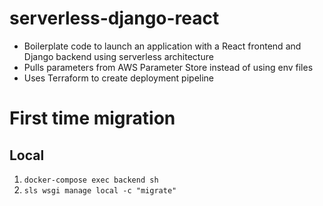 # serverless-django-react

- Boilerplate code to launch an application with a React frontend and Django backend using serverless architecture
- Pulls parameters from AWS Parameter Store instead of using env files
- Uses Terraform to create deployment pipeline


# First time migration
## Local
  1. `docker-compose exec backend sh`
  2. `sls wsgi manage local -c "migrate"`

